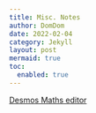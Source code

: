 ```yaml
---
title: Misc. Notes
author: DomDom
date: 2022-02-04
category: Jekyll
layout: post
mermaid: true
toc:
  enabled: true
---
```



[Desmos Maths editor](https://www.desmos.com/calculator?lang=en)